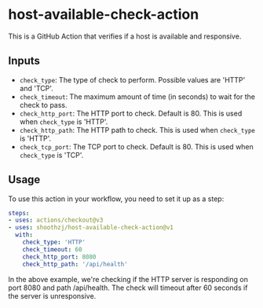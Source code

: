 # host-available-check-action

This is a GitHub Action that verifies if a host is available and responsive.

## Inputs

- `check_type`: The type of check to perform. Possible values are 'HTTP' and 'TCP'.
- `check_timeout`: The maximum amount of time (in seconds) to wait for the check to pass.
- `check_http_port`: The HTTP port to check. Default is 80. This is used when `check_type` is 'HTTP'.
- `check_http_path`: The HTTP path to check. This is used when `check_type` is 'HTTP'.
- `check_tcp_port`: The TCP port to check. Default is 80. This is used when `check_type` is 'TCP'.

## Usage

To use this action in your workflow, you need to set it up as a step:

```yaml
steps:
- uses: actions/checkout@v3
- uses: shoothzj/host-available-check-action@v1
  with:
    check_type: 'HTTP'
    check_timeout: 60
    check_http_port: 8080
    check_http_path: '/api/health'
```

In the above example, we're checking if the HTTP server is responding on port 8080 and path /api/health. The check will timeout after 60 seconds if the server is unresponsive.
